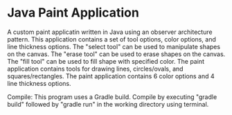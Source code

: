# Java Paint Application

A custom paint applicatin written in Java using an observer architecture pattern. This 
application contains a set of tool options, color options, and line thickness options. 
The "select tool" can be used to manipulate shapes on the canvas. The "erase tool" can 
be used to erase shapes on the canvas. The "fill tool" can be used to fill shape with 
specified color. The paint application contains tools for drawing lines, circles/ovals, 
and squares/rectangles. The paint application contains 6 color options and 4 line 
thickness options.

Compile: This program uses a Gradle build. Compile by executing "gradle build" followed 
by "gradle run" in the working directory using terminal.